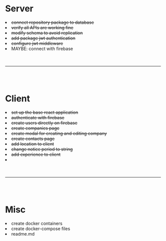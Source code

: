 <h1>Server</h1> 
<li><s>connect repository package to database</s></li>
<li><s>verify all APIs are working fine</s></li>
<li><s>modify schema to avoid replication</s></li>
<li><s>add package jwt authentication</s></li>
<li><s>configure jwt middleware</s></li>
<li>MAYBE: connect with firebase</li>

<br/>
<br/>

---

<br/>
<br/>

<h1>Client</h1>
<li><s>set up the base react application</s></li>
<li><s>authenticate with firebase</s></li>
<li><s>create users directly on firebase</s></li>
<li><s>create companies page</s></li>
<li><s>create modal for creating and editing company</s></li>
<li><s>create contacts page</s></li>
<li><s>add location to client</s></li>
<li><s>change notice period to string</s></li>
<li><s>add experience to client</s></li>
<li></li>


<br/>
<br/>

---

<br/>
<br/>

<h1>Misc</h1>
<li>create docker containers</li>
<li>create docker-compose files</li>
<li>readme.md</li>
